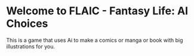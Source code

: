 # Welcome to FLAIC - Fantasy Life: AI Choices
This is a game that uses Ai to make a comics or manga or book with big illustrations for you.